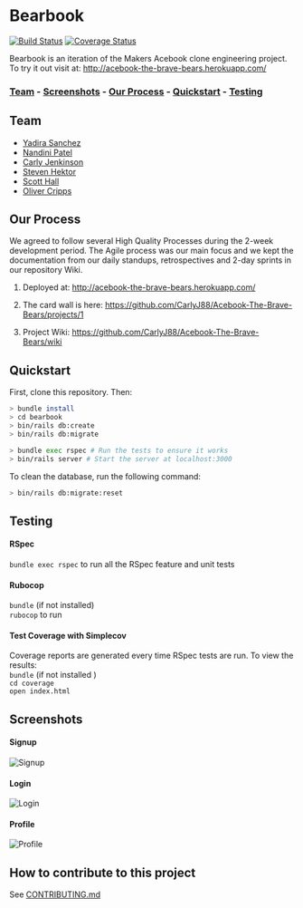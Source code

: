 # Bearbook    
[![Build Status](https://travis-ci.org/CarlyJ88/Acebook-The-Brave-Bears.png?branch=master)](https://travis-ci.org/CarlyJ88/Acebook-The-Brave-Bears) [![Coverage Status](https://coveralls.io/repos/github/CarlyJ88/Acebook-The-Brave-Bears/badge.svg?branch=master&service=github)](https://coveralls.io/github/CarlyJ88/Acebook-The-Brave-Bears?branch=master&service=github)

Bearbook is an iteration of the Makers Acebook clone engineering project. To try it out visit at: http://acebook-the-brave-bears.herokuapp.com/

### [Team](https://github.com/shektor/bearbook#team) - [Screenshots](https://github.com/shektor/bearbook#screenshots) - [Our Process](https://github.com/shektor/bearbook#our-process) - [Quickstart](https://github.com/shektor/bearbook#quickstart) - [Testing](https://github.com/shektor/bearbook#testing) 

## Team 

* [Yadira Sanchez](https://github.com/yadlra)
* [Nandini Patel](https://github.com/Nandini0206)
* [Carly Jenkinson](https://github.com/CarlyJ88)
* [Steven Hektor](https://github.com/shektor)
* [Scott Hall](https://github.com/HottScall)
* [Oliver Cripps](https://github.com/ocripps24)

## Our Process

We agreed to follow several High Quality Processes during the 2-week development period. The Agile process was our main focus and we kept the documentation from our daily standups, retrospectives and 2-day sprints in our repository Wiki. 

1. Deployed at: http://acebook-the-brave-bears.herokuapp.com/

2. The card wall is here: https://github.com/CarlyJ88/Acebook-The-Brave-Bears/projects/1

3. Project Wiki: https://github.com/CarlyJ88/Acebook-The-Brave-Bears/wiki

## Quickstart

First, clone this repository. Then:

```bash
> bundle install
> cd bearbook
> bin/rails db:create
> bin/rails db:migrate

> bundle exec rspec # Run the tests to ensure it works
> bin/rails server # Start the server at localhost:3000
```

To clean the database, run the following command:
```bash
> bin/rails db:migrate:reset
```

## Testing

#### RSpec

`bundle exec rspec` to run all the RSpec feature and unit tests

#### Rubocop

`bundle` (if not installed)    
`rubocop` to run    

#### Test Coverage with Simplecov

Coverage reports are generated every time RSpec tests are run. To view the results:  
`bundle` (if not installed )   
`cd coverage`     
`open index.html`    

## Screenshots

#### Signup
![Signup](https://i.imgur.com/GlcPadc.jpg)
#### Login
![Login](https://imgur.com/IisN4Sf.jpg)
#### Profile
![Profile](https://imgur.com/EZUZ7PS.jpg)

## How to contribute to this project
See [CONTRIBUTING.md](CONTRIBUTING.md)
